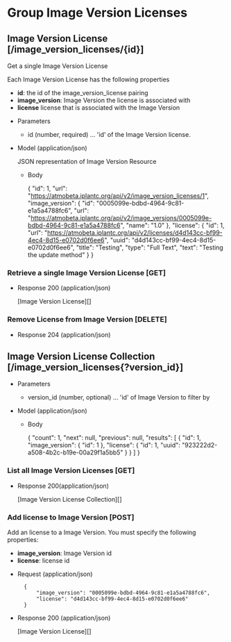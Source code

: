 # Group Image Version Licenses

## Image Version License [/image_version_licenses/{id}]
Get a single Image Version License

Each Image Version License has the following properties

- **id**: the id of the image_version_license pairing
- **image_version**: Image Version the license is associated with
- **license** license that is associated with the Image Version

+ Parameters
  + id (number, required) ... 'id' of the Image Version license.

+ Model (application/json)

    JSON representation of Image Version Resource

    + Body
    
        {
            "id": 1,
            "url": "https://atmobeta.iplantc.org/api/v2/image_version_licenses/1",
            "image_version": {
                "id": "0005099e-bdbd-4964-9c81-e1a5a4788fc6",
                "url": "https://atmobeta.iplantc.org/api/v2/image_versions/0005099e-bdbd-4964-9c81-e1a5a4788fc6",
                "name": "1.0"
            },
            "license": {
                "id": 1,
                "url": "https://atmobeta.iplantc.org/api/v2/licenses/d4d143cc-bf99-4ec4-8d15-e0702d0f6ee6",
                "uuid": "d4d143cc-bf99-4ec4-8d15-e0702d0f6ee6",
                "title": "Testing",
                "type": "Full Text",
                "text": "Testing the update method"
            }
        }

### Retrieve a single Image Version License [GET]

+ Response 200 (application/json)

    [Image Version License][]

### Remove License from Image Version [DELETE]

  + Response 204 (application/json)

## Image Version License Collection [/image_version_licenses{?version_id}]

+ Parameters
  + version_id (number, optional) ... 'id' of Image Version to filter by

+ Model (application/json)

    + Body

        {
            "count": 1,
            "next": null,
            "previous": null,
            "results": [
                {
                    "id": 1,
                    "image_version": {
                        "id": 1
                    },
                    "license": {
                        "id": 1,
                        "uuid": "923222d2-a508-4b2c-b19e-00a29f1a5bb5"
                    }
                }
            ]
        }

### List all Image Version Licenses [GET]

+ Response 200(application/json)

    [Image Version License Collection][]


### Add license to Image Version [POST]
Add an license to a Image Version. You must specify the following properties:
- **image_version**: Image Version id
- **license**: license id

+ Request (application/json)

        {
            "image_version": "0005099e-bdbd-4964-9c81-e1a5a4788fc6",
            "license": "d4d143cc-bf99-4ec4-8d15-e0702d0f6ee6"
        }

+ Response 200 (application/json)

    [Image Version License][]
